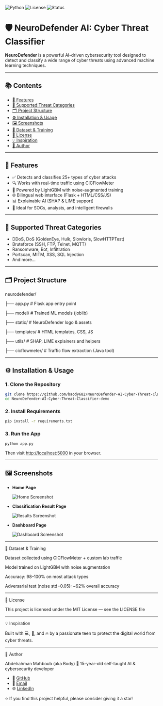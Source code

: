 ![Python](https://img.shields.io/badge/Python-3.10-blue)
![License](https://img.shields.io/badge/License-MIT-green)
![Status](https://img.shields.io/badge/Status-Active-brightgreen)

# 🛡️ NeuroDefender AI: Cyber Threat Classifier

**NeuroDefender** is a powerful AI-driven cybersecurity tool designed to detect and classify a wide range of cyber threats using advanced machine learning techniques.

---

## 📚 Contents

- [🚀 Features](#-features)
- [🧠 Supported Threat Categories](#-supported-threat-categories)
- [🗂️ Project Structure](#️-project-structure)
- [⚙️ Installation & Usage](#️-installation--usage)
- [🖼️ Screenshots](#️-screenshots)
- [🧪 Dataset & Training](#-dataset--training)
- [📜 License](#-license)
- [💡 Inspiration](#-inspiration)
- [👤 Author](#-author)

---

## 🚀 Features

- ✅ Detects and classifies 25+ types of cyber attacks
- 🔍 Works with real-time traffic using CICFlowMeter
- 🧠 Powered by LightGBM with noise-augmented training
- 🌐 Bilingual web interface (Flask + HTML/CSS/JS)
- 📊 Explainable AI (SHAP & LIME support)
- 🔐 Ideal for SOCs, analysts, and intelligent firewalls

---

## 🧠 Supported Threat Categories

- DDoS, DoS (GoldenEye, Hulk, Slowloris, SlowHTTPTest)
- Bruteforce (SSH, FTP, Telnet, MQTT)
- Ransomware, Bot, Infiltration
- Portscan, MITM, XSS, SQL Injection
- And more...

---

## 🗂️ Project Structure

neurodefender/

├── app.py # Flask app entry point

├── model/ # Trained ML models (joblib)

├── static/ # NeuroDefender logo & assets

├── templates/ # HTML templates, CSS, JS

├── utils/ # SHAP, LIME explainers and helpers

├── cicflowmeter/ # Traffic flow extraction (Java tool)

---

## ⚙️ Installation & Usage

### 1. Clone the Repository

```bash
git clone https://github.com/baody682/NeuroDefender-AI-Cyber-Threat-Classifier-demo.git
cd NeuroDefender-AI-Cyber-Threat-Classifier-demo
```

### 2. Install Requirements

```bash
pip install -r requirements.txt
```

### 3. Run the App


```bash
python app.py
```
Then visit [http://localhost:5000](http://localhost:5000) in your browser.

---

## 🖼️ Screenshots

- **Home Page**

  ![Home Screenshot](https://github.com/baody682/NeuroDefender-AI-Cyber-Threat-Classifier/blob/main/static/english/home.png?raw=true)

- **Classification Result Page**

  ![Results Screenshot](https://github.com/baody682/NeuroDefender-AI-Cyber-Threat-Classifier/blob/main/static/english/results.png)

- **Dashboard Page**

  ![Dashboard Screenshot](https://github.com/baody682/NeuroDefender-AI-Cyber-Threat-Classifier/blob/main/static/english/dashboard.png)

---

🧪 Dataset & Training

  Dataset collected using CICFlowMeter + custom lab traffic
  
  Model trained on LightGBM with noise augmentation
  
  Accuracy: 98–100% on most attack types
  
  Adversarial test (noise std=0.05): ~92% overall accuracy

---

📜 License

This project is licensed under the MIT License — see the LICENSE file

---

💡 Inspiration

Built with 💻, 💪, and 🔥 by a passionate teen to protect the digital world from cyber threats.

---

👤 Author

Abdelrahman Mahboub (aka Body)
🧠 15-year-old self-taught AI & cybersecurity developer

- 🔗 [GitHub](https://github.com/baody682)
- 📧 [Email](mailto:bodymahboub.eg@gmail.com)
- 🌐 [LinkedIn](https://www.linkedin.com/in/abdelrahman-mahboub-416499327/)

⭐ If you find this project helpful, please consider giving it a star!
